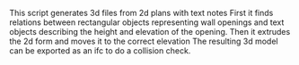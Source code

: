 This script generates 3d files from 2d plans with text notes
First it finds relations between rectangular objects representing wall openings and text objects describing the height and elevation of the opening.
Then it extrudes the 2d form and moves it to the correct elevation
The resulting 3d model can be exported as an ifc to do a collision check.
